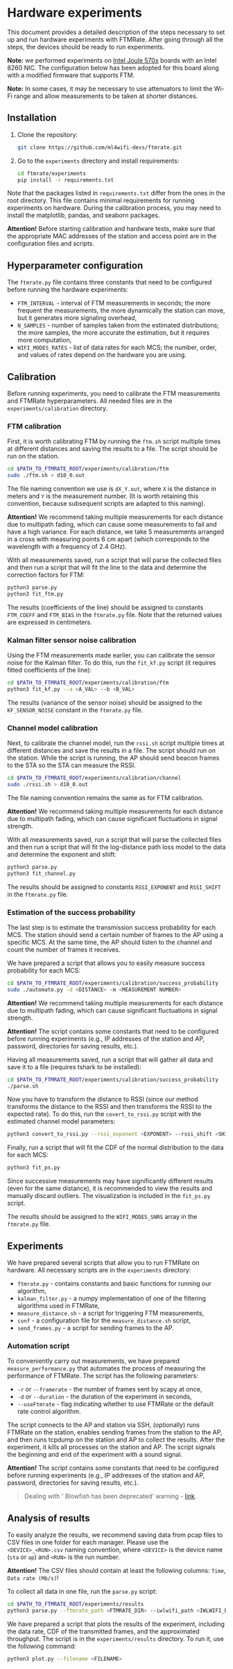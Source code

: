 # Hardware experiments

This document provides a detailed description of the steps necessary to set up and run hardware experiments with FTMRate. 
After going through all the steps, the devices should be ready to run experiments.

**Note:** we performed experiments on [Intel Joule 570x](https://www.intel.com/content/www/us/en/products/sku/96414/intel-joule-570x-developer-kit/specifications.html)
boards with an Intel 8260 NIC. The configuration below has been adopted for this board along with a modified firmware that supports FTM.

**Note:** In some cases, it may be necessary to use attenuators to limit the Wi-Fi range and allow measurements to 
be taken at shorter distances.

## Installation

1. Clone the repository:
	```bash
	git clone https://github.com/ml4wifi-devs/ftmrate.git
	```

2. Go to the `experiments` directory and install requirements:
	```bash
	cd ftmrate/experiments
	pip install -r requirements.txt
	```

Note that the packages listed in `requirements.txt` differ from the ones in the root directory. This file contains 
minimal requirements for running experiments on hardware. During the calibration process, you may need to install the
matplotlib, pandas, and seaborn packages.

**Attention!** Before starting calibration and hardware tests, make sure that the appropriate MAC addresses of the 
station and access point are in the configuration files and scripts.

## Hyperparameter configuration

The `ftmrate.py` file contains three constants that need to be configured before running the hardware experiments:

- `FTM_INTERVAL` - interval of FTM measurements in seconds; the more frequent the measurements, the more dynamically 
  the station can move, but it generates more signaling overhead,
- `N_SAMPLES` - number of samples taken from the estimated distributions; the more samples, the more accurate the 
  estimation, but it requires more computation,
- `WIFI_MODES_RATES` - list of data rates for each MCS; the number, order, and values of rates depend on the hardware 
  you are using.

## Calibration

Before running experiments, you need to calibrate the FTM measurements and FTMRate hyperparameters.
All needed files are in the `experiments/calibration` directory.

### FTM calibration

First, it is worth calibrating FTM by running the `ftm.sh` script multiple times at 
different distances and saving the results to a file. The script should be run on the station.

```bash
cd $PATH_TO_FTMRATE_ROOT/experiments/calibration/ftm
sudo ./ftm.sh > d10_0.out
```

The file naming convention we use is `dX_Y.out`, where `X` is the distance in meters and `Y` is the measurement number.
(It is worth retaining this convention, because subsequent scripts are adapted to this naming).

**Attention!** We recommend taking multiple measurements for each distance due to multipath fading, which can cause 
some measurements to fail and have a high variance. For each distance, we take 5 measurements arranged in a cross 
with measuring points 6 cm apart (which corresponds to the wavelength with a frequency of 2.4 GHz).

With all measurements saved, run a script that will parse the collected files and then run a script that will fit the 
line to the data and determine the correction factors for FTM:

```bash
python3 parse.py
python3 fit_ftm.py
```

The results (coefficients of the line) should be assigned to constants `FTM_COEFF` and `FTM_BIAS` in the `ftmrate.py` file.
Note that the returned values are expressed in centimeters.

### Kalman filter sensor noise calibration

Using the FTM measurements made earlier, you can calibrate the sensor noise for the Kalman filter. To do this, run the
`fit_kf.py` script (it requires fitted coefficients of the line):

```bash
cd $PATH_TO_FTMRATE_ROOT/experiments/calibration/ftm
python3 fit_kf.py --a <A_VAL> --b <B_VAL>
```

The results (variance of the sensor noise) should be assigned to the `KF_SENSOR_NOISE` constant in the `ftmrate.py` file.

### Channel model calibration

Next, to calibrate the channel model, run the `rssi.sh` script multiple times at
different distances and save the results in a file. The script should run on the station. While the script is 
running, the AP should send beacon frames to the STA so the STA can measure the RSSI.

```bash
cd $PATH_TO_FTMRATE_ROOT/experiments/calibration/channel
sudo ./rssi.sh > d10_0.out
```

The file naming convention remains the same as for FTM calibration.

**Attention!** We recommend taking multiple measurements for each distance due to multipath fading, which can cause 
significant fluctuations in signal strength.

With all measurements saved, run a script that will parse the collected files and then run a script that will fit the
log-distance path loss model to the data and determine the exponent and shift:

```bash
python3 parse.py
python3 fit_channel.py
```

The results should be assigned to constants `RSSI_EXPONENT` and `RSSI_SHIFT` in the `ftmrate.py` file.

### Estimation of the success probability

The last step is to estimate the transmission success probability for each MCS. The station should send a certain 
number of frames to the AP using a specific MCS. At the same time, the AP should listen to the channel and count the 
number of frames it receives.

We have prepared a script that allows you to easily measure success probability for each MCS:

```bash
cd $PATH_TO_FTMRATE_ROOT/experiments/calibration/success_probability
sudo ./automate.py -d <DISTANCE> -m <MEASUREMENT NUMBER>
```

**Attention!** We recommend taking multiple measurements for each distance due to multipath fading, which can cause 
significant fluctuations in signal strength.

**Attention!** The script contains some constants that need to be configured before running experiments (e.g., 
IP addresses of the station and AP, password, directories for saving results, etc.).

Having all measurements saved, run a script that will gather all data and save it to a file (requires tshark to be installed):

```bash
cd $PATH_TO_FTMRATE_ROOT/experiments/calibration/success_probability
./parse.sh
```

Now you have to transform the distance to RSSI (since our method transforms the distance to the RSSI and then
transforms the RSSI to the expected rate). To do this, run the `covert_to_rssi.py` script with the estimated channel
model parameters:

```bash
python3 convert_to_rssi.py --rssi_exponent <EXPONENT> --rssi_shift <SHIFT>
```

Finally, run a script that will fit the CDF of the normal distribution to the data for each MCS:

```bash
python3 fit_ps.py
```

Since successive measurements may have significantly different results (even for the same distance), it is recommended 
to view the results and manually discard outliers. The visualization is included in the `fit_ps.py` script.

The results should be assigned to the `WIFI_MODES_SNRS` array in the `ftmrate.py` file.

## Experiments

We have prepared several scripts that allow you to run FTMRate on hardware. All necessary scripts are in the `experiments`
directory:

- `ftmrate.py` - contains constants and basic functions for running our algorithm,
- `kalman_filter.py` - a numpy implementation of one of the filtering algorithms used in FTMRate,
- `measure_distance.sh` - a script for triggering FTM measurements,
- `conf` - a configuration file for the `measure_distance.sh` script,
- `send_frames.py` - a script for sending frames to the AP.

### Automation script

To conveniently carry out measurements, we have prepared `measure_performance.py` that automates the process of measuring
the performance of FTMRate. The script has the following parameters:

- `-r` or `--framerate` - the number of frames sent by scapy at once,
- `-d` or `--duration` - the duration of the experiment in seconds,
- `--useFtmrate` - flag indicating whether to use FTMRate or the default rate control algorithm.

The script connects to the AP and station via SSH, (optionally) runs FTMRate on the station, enables sending frames
from the station to the AP, and then runs tcpdump on the station and AP to collect the results. After the experiment,
it kills all processes on the station and AP. The script signals the beginning and end of the experiment with a sound 
signal.

**Attention!** The script contains some constants that need to be configured before running experiments (e.g., 
IP addresses of the station and AP, password, directories for saving results, etc.).

> Dealing with ' Blowfish has been deprecated' warning - [link](https://github.com/paramiko/paramiko/issues/2038#issuecomment-1117345478).

## Analysis of results

To easily analyze the results, we recommend saving data from pcap files to CSV files in one folder for each
manager. Please use the `<DEVICE>_<RUN>.csv` naming convention, where `<DEVICE>` is the device name (`sta` or `ap`) 
and `<RUN>` is the run number.

**Attention!** The CSV files should contain at least the following columns: `Time`, `Data rate (Mb/s)`!

To collect all data in one file, run the `parse.py` script:

```bash
cd $PATH_TO_FTMRATE_ROOT/experiments/results
python3 parse.py --ftmrate_path <FTMRATE_DIR> --iwlwifi_path <IWLWIFI_DIR> --output <FILENAME> --runs <NUMBER_OF_RUNS>
```

We have prepared a script that plots the results of the experiment, including the data rate, CDF of the transmitted
frames, and the approximated throughput. The script is in the `experiments/results` directory. To run it, use the 
following command:

```bash
python3 plot.py --filename <FILENAME>
```
